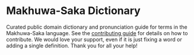 
# Makhuwa-Saka Dictionary

Curated public domain dictionary and pronunciation guide for terms in the Makhuwa-Saka language. See the [contributing guide](https://github.com/drumworkteam/term/blob/make/.github/contributing.md) for details on how to contribute. We would love your support, even if it is just fixing a word or adding a single definition. Thank you for all your help!